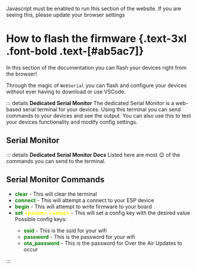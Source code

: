 <script setup>
import WebSerial from '../../vue/web_serial/WebSerial.vue'
import Alerts from '../../vue/alerts/Alerts.vue'
import {alerts} from '../../static/alerts'
</script>

<noscript>Javascript must be enabled to run this section of the website. If you are seeing this, please update your browser settings</noscript>

# How to flash the firmware {.text-3xl .font-bold .text-[#ab5ac7]}

In this section of the documentation you can flash your devices right from the browser!

Through the magic of `WebSerial` you can flash and configure your devices without ever having to download or use VSCode.

::: details <b>Dedicated Serial Monitor</b>
The dedicated Serial Monitor is a web-based serial terminal for your devices.
Using this terminal you can send commands to your devices and see the output.
You can also use this to test your devices functionality and modify config settings.

<h2>Serial Monitor</h2>

::: details <b>Dedicated Serial Monitor Docs</b>
Listed here are most 😉 of the commands you can send to the terminal.

<h2>Serial Monitor Commands</h2>

<ul>
    <li><b style="color:green;">clear</b> - This will clear the terminal</li>
    <li><b style="color:green;">connect</b> - This will attempt a connect to your ESP device</li>
    <li><b style="color:green;">begin</b> - This will attempt to write firmware to your board</li>
    <li><b style="color:green;">set</b> <b style="color:yellow;">&lt;param&gt; &lt;value&gt;</b> - This will set a config key with the desired value </li>
        Possible config keys:
        <ul>
            <li><b style="color:green;">ssid</b> - This is the ssid for your wifi</li>
            <li><b style="color:green;">password</b> - This is the password for your wifi</li>
            <li><b style="color:green;">ota_password</b> - This is the password for Over the Air Updates to occur</li>
        </ul>
        <Alerts :options="alerts.web_serial_one">
            <template v-slot:content>
                <p>
                    Your Wifi credentials never leave your machine and are directly written to the device. We do not, and never will, store these values.
                </p>
            </template>
        </Alerts>
</ul>

:::

<WebSerial />
